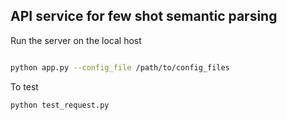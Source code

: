 ## API service for few shot semantic parsing

Run the server on the local host
```bash

python app.py --config_file /path/to/config_files
```

To test 
```bash
python test_request.py
```